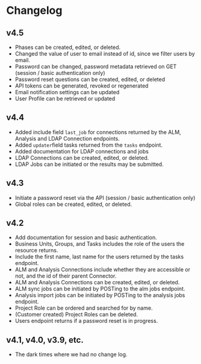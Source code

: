 # Changelog

## v4.5

- Phases can be created, edited, or deleted.
- Changed the value of user to email instead of id, since we filter users by email.
- Password can be changed, password metadata retrieved on GET (session / basic authentication only)
- Password reset questions can be created, edited, or deleted
- API tokens can be generated, revoked or regenerated
- Email notification settings can be updated
- User Profile can be retrieved or updated

## v4.4

- Added include field `last_job` for connections returned by the ALM, Analysis and LDAP Connection endpoints.
- Added `updater`field tasks returned from the `tasks` endpoint.
- Added documentation for LDAP connections and jobs
- LDAP Connections can be created, edited, or deleted.
- LDAP Jobs can be initiated or the results may be submitted.

## v4.3

- Initiate a password reset via the API (session / basic authentication only)
- Global roles can be created, edited, or deleted.

## v4.2

- Add documentation for session and basic authentication.
- Business Units, Groups, and Tasks includes the role of the users the resource returns.
- Include the first name, last name for the users returned by the tasks endpoint.
- ALM and Analysis Connections include whether they are accessible or not, and the id of their parent Connector.
- ALM and Analysis Connections can be created, edited, or deleted.
- ALM sync jobs can be initiated by POSTing to the alm jobs endpoint.
- Analysis import jobs can be initiated by POSTing to the analysis jobs endpoint.
- Project Role can be ordered and searched for by name.
- (Customer created) Project Roles can be deleted.
- Users endpoint returns if a password reset is in progress.

## v4.1, v4.0, v3.9, etc.

- The dark times where we had no change log.
